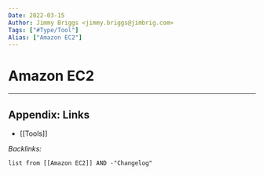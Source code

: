 ```yaml
---
Date: 2022-03-15
Author: Jimmy Briggs <jimmy.briggs@jimbrig.com>
Tags: ["#Type/Tool"]
Alias: ["Amazon EC2"]
---
```


# Amazon EC2

***

## Appendix: Links

- [[Tools]]

*Backlinks:*

```dataview
list from [[Amazon EC2]] AND -"Changelog"
```